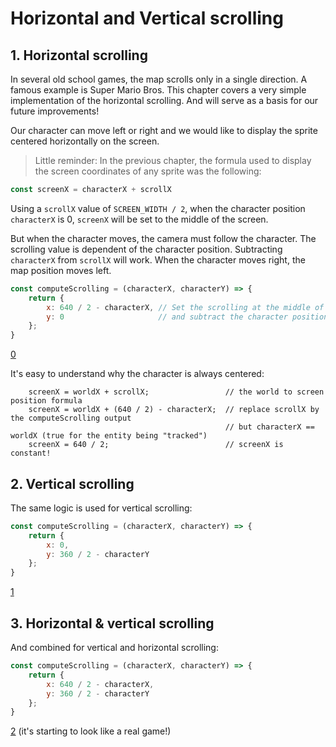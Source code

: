 # Horizontal and Vertical scrolling

## 1. Horizontal scrolling
In several old school games, the map scrolls only in a single direction. A famous example is Super Mario Bros.
This chapter covers a very simple implementation of the horizontal scrolling. And will serve as a basis for our future improvements!

Our character can move left or right and we would like to display the sprite centered horizontally on the screen.
> Little reminder: In the previous chapter, the formula used to display the screen coordinates of any sprite was the following:
```js
const screenX = characterX + scrollX
```

Using a ```scrollX``` value of ```SCREEN_WIDTH / 2```, when the character position ```characterX``` is 0, ```screenX``` will be set to the middle of the screen.

But when the character moves, the camera must follow the character. The scrolling value is dependent of the character position.
Subtracting ```characterX``` from ```scrollX``` will work. When the character moves right, the map position moves left.

```js
const computeScrolling = (characterX, characterY) => {
    return {
        x: 640 / 2 - characterX, // Set the scrolling at the middle of the screen
        y: 0                     // and subtract the character position
    };
}
```

[0](play)

It's easy to understand why the character is always centered:
```
    screenX = worldX + scrollX;                 // the world to screen position formula
    screenX = worldX + (640 / 2) - characterX;  // replace scrollX by the computeScrolling output
                                                // but characterX == worldX (true for the entity being "tracked")
    screenX = 640 / 2;                          // screenX is constant!
```


## 2. Vertical scrolling
The same logic is used for vertical scrolling:

```js
const computeScrolling = (characterX, characterY) => {
    return {
        x: 0,
        y: 360 / 2 - characterY
    };
}
```

[1](play)

## 3. Horizontal & vertical scrolling
And combined for vertical and horizontal scrolling:
```js
const computeScrolling = (characterX, characterY) => {
    return {
        x: 640 / 2 - characterX,
        y: 360 / 2 - characterY
    };
}
```

[2](play) (it's starting to look like a real game!)
